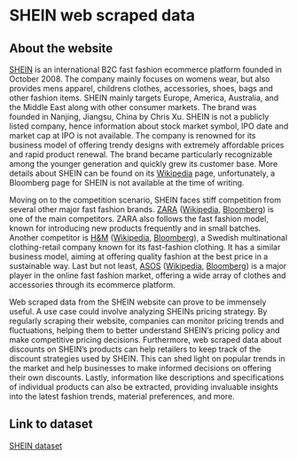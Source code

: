 # SHEIN web scraped data 

## About the website

[SHEIN](https://www.shein.com/) is an international B2C fast fashion ecommerce platform founded in October 2008. The company mainly focuses on womens wear, but also provides mens apparel, childrens clothes, accessories, shoes, bags and other fashion items. SHEIN mainly targets Europe, America, Australia, and the Middle East along with other consumer markets. The brand was founded in Nanjing, Jiangsu, China by Chris Xu. SHEIN is not a publicly listed company, hence information about stock market symbol, IPO date and market cap at IPO is not available. The company is renowned for its business model of offering trendy designs with extremely affordable prices and rapid product renewal. The brand became particularly recognizable among the younger generation and quickly grew its customer base. More details about SHEIN can be found on its [Wikipedia](https://en.wikipedia.org/wiki/Shein) page, unfortunately, a Bloomberg page for SHEIN is not available at the time of writing.

Moving on to the competition scenario, SHEIN faces stiff competition from several other major fast fashion brands. [ZARA](https://www.zara.com/) ([Wikipedia](https://en.wikipedia.org/wiki/Zara_(retailer)), [Bloomberg](https://www.bloomberg.com/profile/company/ITX:SM)) is one of the main competitors. ZARA also follows the fast fashion model, known for introducing new products frequently and in small batches. Another competitor is [H&M](https://www2.hm.com/) ([Wikipedia](https://en.wikipedia.org/wiki/H%26M), [Bloomberg](https://www.bloomberg.com/profile/company/HMB:SS)), a Swedish multinational clothing-retail company known for its fast-fashion clothing. It has a similar business model, aiming at offering quality fashion at the best price in a sustainable way. Last but not least, [ASOS](https://www.asos.com/) ([Wikipedia](https://en.wikipedia.org/wiki/ASOS_(retailer)), [Bloomberg](https://www.bloomberg.com/profile/company/ASC:LN)) is a major player in the online fast fashion market, offering a wide array of clothes and accessories through its ecommerce platform.

Web scraped data from the SHEIN website can prove to be immensely useful. A use case could involve analyzing SHEINs pricing strategy. By regularly scraping their website, companies can monitor pricing trends and fluctuations, helping them to better understand SHEIN’s pricing policy and make competitive pricing decisions. Furthermore, web scraped data about discounts on SHEIN’s products can help retailers to keep track of the discount strategies used by SHEIN. This can shed light on popular trends in the market and help businesses to make informed decisions on offering their own discounts. Lastly, information like descriptions and specifications of individual products can also be extracted, providing invaluable insights into the latest fashion trends, material preferences, and more.


## Link to **dataset**

[SHEIN dataset](https://www.databoutique.com/buy-data-list-subset/SHEIN%20web%20scraped%20data/r/recyrbj7boMaywWrl)
